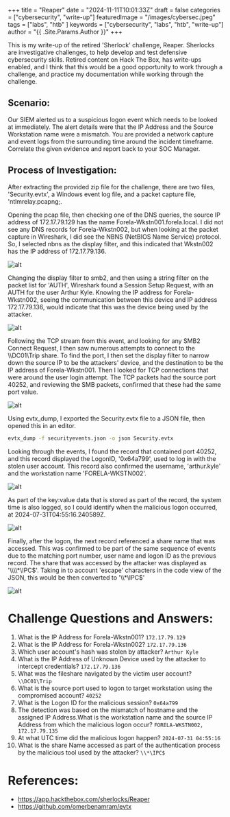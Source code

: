 +++
title = "Reaper"
date = "2024-11-11T10:01:33Z"
draft = false
categories = ["cybersecurity", "write-up"]
featuredImage = "/images/cybersec.jpeg"
tags = ["labs", "htb" ]
keywords = ["cybersecurity", "labs", "htb", "write-up"]
author = "{{ .Site.Params.Author }}"
+++

This is my write-up of the retired 'Sherlock' challenge, Reaper. Sherlocks are investigative challenges, to help develop and test defensive cybersecurity skills. Retired content on Hack The Box, has write-ups enabled, and I think that this would be a good opportunity to work through a challenge, and practice my documentation while working through the challenge.

## Scenario:

Our SIEM alerted us to a suspicious logon event which needs to be looked at immediately. The alert details were that the IP Address and the Source Workstation name were a mismatch. You are provided a network capture and event logs from the surrounding time around the incident timeframe. Correlate the given evidence and report back to your SOC Manager.

## Process of Investigation:

After extracting the provided zip file for the challenge, there are two files, 'Security.evtx', a Windows event log file, and a packet capture file, 'ntlmrelay.pcapng;.

Opening the pcap file, then checking one of the DNS queries, the source IP address of 172.17.79.129 has the name Forela-Wkstn001.forela.local. I did not see any DNS records for Forela-Wkstn002, but when looking at the packet capture in Wireshark, I did see the NBNS (NetBIOS Name Service) protocol. So, I selected nbns as the display filter, and this indicated that Wkstn002 has the IP address of 172.17.79.136.

![alt](00_ip_one.jpg)

Changing the display filter to smb2, and then using a string filter on the packet list for 'AUTH', Wireshark found a Session Setup Request, with an AUTH for the user Arthur Kyle. Knowing the IP address for Forela-Wkstn002, seeing the communication between this device and IP address 172.17.79.136, would indicate that this was the device being used by the attacker.

![alt](01_ip_two.jpg)

Following the TCP stream from this event, and looking for any SMB2 Connect Request, I then saw numerous attempts to connect to the \\\DC01\Trip share. To find the port, I then set the display filter to narrow down the source IP to be the attackers' device, and the destination to be the IP address of Forela-Wkstn001. Then I looked for TCP connections that were around the user login attempt. The TCP packets had the source port 40252, and reviewing the SMB packets, confirmed that these had the same port value.

![alt](02_port.jpg)

Using evtx_dump, I exported the Security.evtx file to a JSON file, then opened this in an editor.

```bash
evtx_dump -f securityevents.json -o json Security.evtx
```

Looking through the events, I found the record that contained port 40252, and this record displayed the LogonID, '0x64a799', used to log in with the stolen user account.
This record also confirmed the username, 'arthur.kyle' and the workstation name 'FORELA-WKSTN002'.

![alt](03_logon_id.jpg)

As part of the key:value data that is stored as part of the record, the system time is also logged, so I could identify when the malicious logon occurred, at 2024-07-31T04:55:16.240589Z.

![alt](04_system_time.jpg)

Finally, after the logon, the next record referenced a share name that was accessed. This was confirmed to be part of the same sequence of events due to the matching port number, user name and logon ID as the previous record.
The share that was accessed by the attacker was displayed as '\\\\\\\\*\\IPC$'. Taking in to account 'escape' characters in the code view of the JSON, this would be then converted to '\\*\IPC$'

![alt](05_share.jpg)

# Challenge Questions and Answers:

1. What is the IP Address for Forela-Wkstn001? ```172.17.79.129```
2. What is the IP Address for Forela-Wkstn002? ```172.17.79.136```
3. Which user account's hash was stolen by attacker? ```Arthur Kyle```
4. What is the IP Address of Unknown Device used by the attacker to intercept credentials? ```172.17.79.136```
5. What was the fileshare navigated by the victim user account? ```\\DC01\Trip```
6. What is the source port used to logon to target workstation using the compromised account? ```40252```
7. What is the Logon ID for the malicious session? ```0x64a799```
8. The detection was based on the mismatch of hostname and the assigned IP Address.What is the workstation name and the source IP Address from which the malicious logon occur? ```FORELA-WKSTN002, 172.17.79.135```
9. At what UTC time did the malicious logon happen? ```2024-07-31 04:55:16```
10. What is the share Name accessed as part of the authentication process by the malicious tool used by the attacker? ```\\*\IPC$```

# References:

- https://app.hackthebox.com/sherlocks/Reaper
- https://github.com/omerbenamram/evtx
